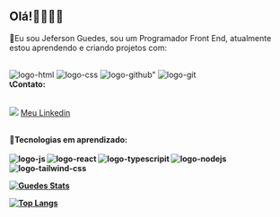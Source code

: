 ## Olá!👨🏻‍💻🙂
🚀Eu sou Jeferson Guedes, sou um Programador Front End, atualmente estou aprendendo e criando projetos com:
<br>
<br>
  
 <img src="https://img.shields.io/badge/HTML5-E34F26?style=for-the-badge&logo=html5&logoColor=white" alt="logo-html"  />
 <img src="https://img.shields.io/badge/CSS3-1572B6?style=for-the-badge&logo=css3&logoColor=white" alt="logo-css" />
 <img src="https://img.shields.io/badge/GitHub-100000?style=for-the-badge&logo=github&logoColor=white" alt=logo-github" />
 <img src="https://img.shields.io/badge/GIT-E44C30?style=for-the-badge&logo=git&logoColor=white" alt="logo-git" />
 

 <br>
 <b>📞Contato:</b>
 <br>
 <br>
 
 
 
 <img src="https://img.shields.io/badge/LinkedIn-0077B5?style=for-the-badge&logo=linkedin&logoColor=white"/> <a href="https://www.linkedin.com/feed/?trk=guest_homepage-basic_nav-header-signin" target="_blank">Meu Linkedin</a>
 <br>
 <br>

 
 <b>🤖Tecnologias em aprendizado:<b>
 <br>
 <br>
 <img src="https://img.shields.io/badge/JavaScript-F7DF1E?style=for-the-badge&logo=JavaScript&logoColor=white" alt="logo-js" />
 <img src="https://img.shields.io/badge/React-20232A?style=for-the-badge&logo=react&logoColor=61DAFB" alt="logo-react" />
 <img src="https://img.shields.io/badge/TypeScript-007ACC?style=for-the-badge&logo=typescript&logoColor=white" alt="logo-typescripit" />
 <img src="https://img.shields.io/badge/Node.js-43853D?style=for-the-badge&logo=node.js&logoColor=white" alt="logo-nodejs" />
 <img src="https://img.shields.io/badge/Tailwind_CSS-38B2AC?style=for-the-badge&logo=tailwind-css&logoColor=white" alt="logo-tailwind-css" />
 <br>

[![Guedes Stats](https://github-readme-stats.vercel.app/api?username=Guedes-hub)](https://github.com/anuraghazra/github-readme-stats)

[![Top Langs](https://github-readme-stats.vercel.app/api/top-langs/?username=Guedes-hub)](https://github.com/anuraghazra/github-readme-stats)
 



 

 

 
 

 
